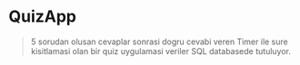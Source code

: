 # QuizApp

>5 sorudan olusan cevaplar sonrasi dogru cevabi veren
>Timer ile sure kisitlamasi olan bir quiz uygulamasi
>veriler SQL databasede tutuluyor.
